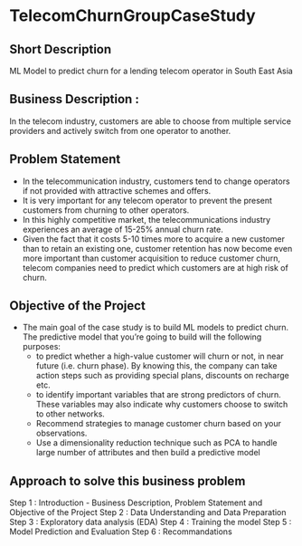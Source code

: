 # TelecomChurnGroupCaseStudy

## Short Description
ML Model to predict churn for a lending telecom operator in South East Asia

## Business Description :
In the telecom industry, customers are able to choose from multiple service providers and actively switch from one operator to another.

## Problem Statement
- In the telecommunication industry, customers tend to change operators if not provided with attractive schemes and offers. 
- It is very important for any telecom operator to prevent the present customers from churning to other operators.
- In this highly competitive market, the telecommunications industry experiences an average of 15-25% annual churn rate.
- Given the fact that it costs 5-10 times more to acquire a new customer than to retain an existing one, customer retention has now become even more important than customer acquisition to reduce customer churn, telecom companies need to predict which customers are at high risk of churn.

## Objective of the Project
- The main goal of the case study is to build ML models to predict churn. The predictive model that you’re going to build will the following purposes:
    - to predict whether a high-value customer will churn or not, in near future (i.e. churn phase). By knowing this, the company can take action steps such as providing special plans, discounts on recharge etc.
    - to identify important variables that are strong predictors of churn. These variables may also indicate why customers choose to switch to other networks.
    -  Recommend strategies to manage customer churn based on your observations.
    - Use a dimensionality reduction technique such as PCA to handle large number of attributes and then build a predictive model

## Approach to solve this business problem
Step 1 : Introduction -  Business Description, Problem Statement and Objective of the Project
Step 2 : Data Understanding and Data Preparation
Step 3 : Exploratory data analysis (EDA)
Step 4 : Training the model
Step 5 : Model Prediction and Evaluation
Step 6 : Recommandations
